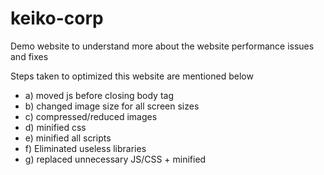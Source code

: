 # keiko-corp
Demo website to understand more about the website performance issues and fixes

Steps taken to optimized this website are mentioned below
* a) moved js before closing body tag 
* b) changed image size for all screen sizes
* c) compressed/reduced images
* d) minified css
* e) minified all scripts
* f) Eliminated useless libraries
* g) replaced unnecessary JS/CSS + minified 
